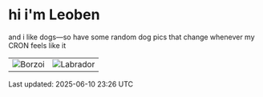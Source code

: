 # hi i'm Leoben

and i like dogs—so have some random dog pics that change whenever my CRON feels like it

|  |  |
|--------|----------|
| ![Borzoi](https://random-dog-vercel.vercel.app/api/random-borzoi?v=1749597960) | ![Labrador](https://random-dog-vercel.vercel.app/api/random-labrador?v=1749597960) |

Last updated: 2025-06-10 23:26 UTC
